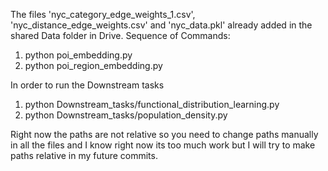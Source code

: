 The files 'nyc_category_edge_weights_1.csv', 'nyc_distance_edge_weights.csv' and 'nyc_data.pkl' already added in the shared Data folder in Drive.
Sequence of Commands:
1. python poi_embedding.py
2. python poi_region_embedding.py

In order to run the Downstream tasks
1. python Downstream_tasks/functional_distribution_learning.py
2. python Downstream_tasks/population_density.py

Right now the paths are not relative so you need to change paths manually in all the files and I know right now its too much work but I will try to make paths relative in my future commits.
